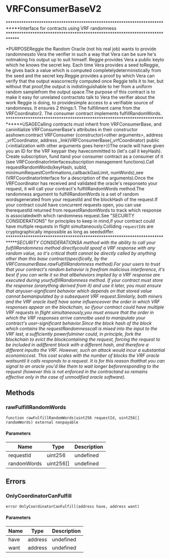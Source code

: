 # VRFConsumerBaseV2





****************************************************************************Interface for contracts using VRF randomness *****************************************************************************

*PURPOSEReggie the Random Oracle (not his real job) wants to provide randomnessto Vera the verifier in such a way that Vera can be sure he&#39;s notmaking his output up to suit himself. Reggie provides Vera a public keyto which he knows the secret key. Each time Vera provides a seed toReggie, he gives back a value which is computed completelydeterministically from the seed and the secret key.Reggie provides a proof by which Vera can verify that the output wascorrectly computed once Reggie tells it to her, but without that proof,the output is indistinguishable to her from a uniform random samplefrom the output space.The purpose of this contract is to make it easy for unrelated contractsto talk to Vera the verifier about the work Reggie is doing, to providesimple access to a verifiable source of randomness. It ensures 2 things:1. The fulfillment came from the VRFCoordinator2. The consumer contract implements fulfillRandomWords. *****************************************************************************USAGECalling contracts must inherit from VRFConsumerBase, and caninitialize VRFConsumerBase&#39;s attributes in their constructor asshown:contract VRFConsumer {constructor(&lt;other arguments&gt;, address _vrfCoordinator, address _link)VRFConsumerBase(_vrfCoordinator) public {&lt;initialization with other arguments goes here&gt;}}The oracle will have given you an ID for the VRF keypair they havecommitted to (let&#39;s call it keyHash). Create subscription, fund itand your consumer contract as a consumer of it (see VRFCoordinatorInterfacesubscription management functions).Call requestRandomWords(keyHash, subId, minimumRequestConfirmations,callbackGasLimit, numWords),see (VRFCoordinatorInterface for a description of the arguments).Once the VRFCoordinator has received and validated the oracle&#39;s responseto your request, it will call your contract&#39;s fulfillRandomWords method.The randomness argument to fulfillRandomWords is a set of random wordsgenerated from your requestId and the blockHash of the request.If your contract could have concurrent requests open, you can use therequestId returned from requestRandomWords to track which response is associatedwith which randomness request.See &quot;SECURITY CONSIDERATIONS&quot; for principles to keep in mind,if your contract could have multiple requests in flight simultaneously.Colliding `requestId`s are cryptographically impossible as long as seedsdiffer. *****************************************************************************SECURITY CONSIDERATIONSA method with the ability to call your fulfillRandomness method directlycould spoof a VRF response with any random value, so it&#39;s critical thatit cannot be directly called by anything other than this base contract(specifically, by the VRFConsumerBase.rawFulfillRandomness method).For your users to trust that your contract&#39;s random behavior is freefrom malicious interference, it&#39;s best if you can write it so that allbehaviors implied by a VRF response are executed *during* yourfulfillRandomness method. If your contract must store the response (oranything derived from it) and use it later, you must ensure that anyuser-significant behavior which depends on that stored value cannot bemanipulated by a subsequent VRF request.Similarly, both miners and the VRF oracle itself have some influenceover the order in which VRF responses appear on the blockchain, so ifyour contract could have multiple VRF requests in flight simultaneously,you must ensure that the order in which the VRF responses arrive cannotbe used to manipulate your contract&#39;s user-significant behavior.Since the block hash of the block which contains the requestRandomnesscall is mixed into the input to the VRF *last*, a sufficiently powerfulminer could, in principle, fork the blockchain to evict the blockcontaining the request, forcing the request to be included in adifferent block with a different hash, and therefore a different inputto the VRF. However, such an attack would incur a substantial economiccost. This cost scales with the number of blocks the VRF oracle waitsuntil it calls responds to a request. It is for this reason thatthat you can signal to an oracle you&#39;d like them to wait longer beforeresponding to the request (however this is not enforced in the contractand so remains effective only in the case of unmodified oracle software).*

## Methods

### rawFulfillRandomWords

```solidity
function rawFulfillRandomWords(uint256 requestId, uint256[] randomWords) external nonpayable
```





#### Parameters

| Name | Type | Description |
|---|---|---|
| requestId | uint256 | undefined |
| randomWords | uint256[] | undefined |




## Errors

### OnlyCoordinatorCanFulfill

```solidity
error OnlyCoordinatorCanFulfill(address have, address want)
```





#### Parameters

| Name | Type | Description |
|---|---|---|
| have | address | undefined |
| want | address | undefined |


